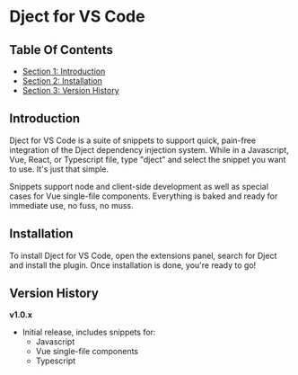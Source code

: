 <!-- GENERATED DOCUMENT! DO NOT EDIT! -->
# Dject for VS Code #

## Table Of Contents ##

- [Section 1: Introduction](#user-content-introduction)
- [Section 2: Installation](#user-content-installation)
- [Section 3: Version History](#user-content-version-history)

## Introduction ##

Dject for VS Code is a suite of snippets to support quick, pain-free integration of the Dject dependency injection system. While in a Javascript, Vue, React, or Typescript file, type "dject" and select the snippet you want to use. It's just that simple.

Snippets support node and client-side development as well as special cases for Vue single-file components. Everything is baked and ready for immediate use, no fuss, no muss.
    

## Installation ##

To install Dject for VS Code, open the extensions panel, search for Dject and install the plugin. Once installation is done, you're ready to go!
    

## Version History ##

**v1.0.x**

- Initial release, includes snippets for:
    - Javascript
    - Vue single-file components
    - Typescript
    

<!-- GENERATED DOCUMENT! DO NOT EDIT! -->
    